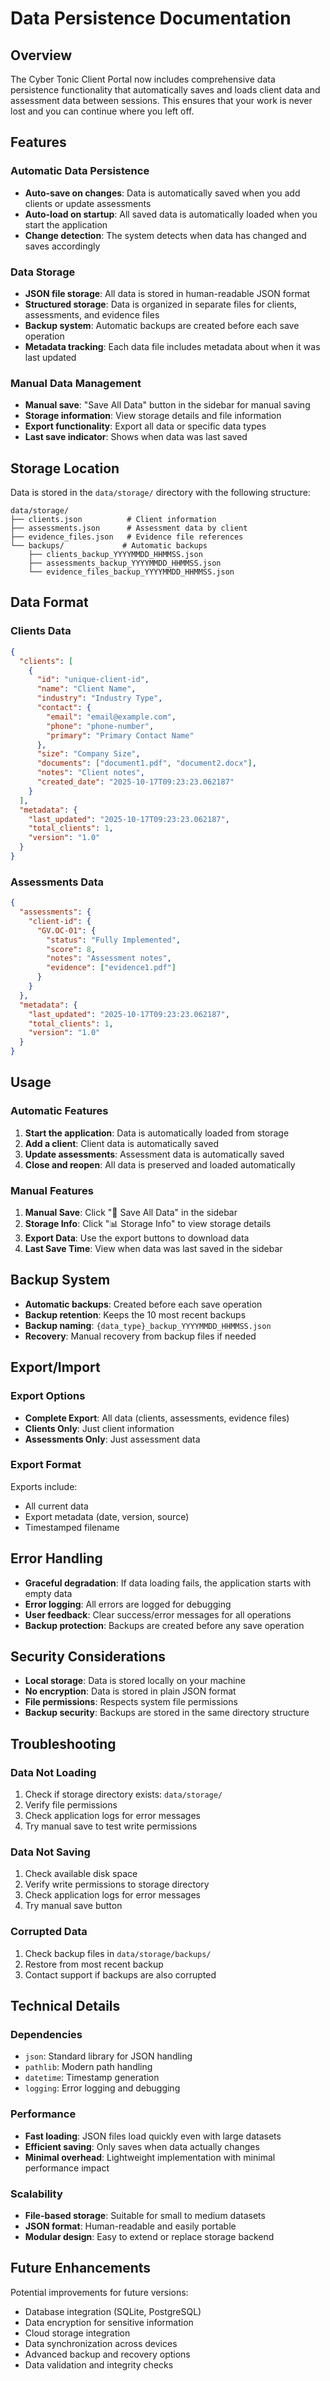 # Data Persistence Documentation

## Overview

The Cyber Tonic Client Portal now includes comprehensive data persistence functionality that automatically saves and loads client data and assessment data between sessions. This ensures that your work is never lost and you can continue where you left off.

## Features

### Automatic Data Persistence
- **Auto-save on changes**: Data is automatically saved when you add clients or update assessments
- **Auto-load on startup**: All saved data is automatically loaded when you start the application
- **Change detection**: The system detects when data has changed and saves accordingly

### Data Storage
- **JSON file storage**: All data is stored in human-readable JSON format
- **Structured storage**: Data is organized in separate files for clients, assessments, and evidence files
- **Backup system**: Automatic backups are created before each save operation
- **Metadata tracking**: Each data file includes metadata about when it was last updated

### Manual Data Management
- **Manual save**: "Save All Data" button in the sidebar for manual saving
- **Storage information**: View storage details and file information
- **Export functionality**: Export all data or specific data types
- **Last save indicator**: Shows when data was last saved

## Storage Location

Data is stored in the `data/storage/` directory with the following structure:

```
data/storage/
├── clients.json          # Client information
├── assessments.json      # Assessment data by client
├── evidence_files.json   # Evidence file references
└── backups/             # Automatic backups
    ├── clients_backup_YYYYMMDD_HHMMSS.json
    ├── assessments_backup_YYYYMMDD_HHMMSS.json
    └── evidence_files_backup_YYYYMMDD_HHMMSS.json
```

## Data Format

### Clients Data
```json
{
  "clients": [
    {
      "id": "unique-client-id",
      "name": "Client Name",
      "industry": "Industry Type",
      "contact": {
        "email": "email@example.com",
        "phone": "phone-number",
        "primary": "Primary Contact Name"
      },
      "size": "Company Size",
      "documents": ["document1.pdf", "document2.docx"],
      "notes": "Client notes",
      "created_date": "2025-10-17T09:23:23.062187"
    }
  ],
  "metadata": {
    "last_updated": "2025-10-17T09:23:23.062187",
    "total_clients": 1,
    "version": "1.0"
  }
}
```

### Assessments Data
```json
{
  "assessments": {
    "client-id": {
      "GV.OC-01": {
        "status": "Fully Implemented",
        "score": 8,
        "notes": "Assessment notes",
        "evidence": ["evidence1.pdf"]
      }
    }
  },
  "metadata": {
    "last_updated": "2025-10-17T09:23:23.062187",
    "total_clients": 1,
    "version": "1.0"
  }
}
```

## Usage

### Automatic Features
1. **Start the application**: Data is automatically loaded from storage
2. **Add a client**: Client data is automatically saved
3. **Update assessments**: Assessment data is automatically saved
4. **Close and reopen**: All data is preserved and loaded automatically

### Manual Features
1. **Manual Save**: Click "💾 Save All Data" in the sidebar
2. **Storage Info**: Click "📊 Storage Info" to view storage details
3. **Export Data**: Use the export buttons to download data
4. **Last Save Time**: View when data was last saved in the sidebar

## Backup System

- **Automatic backups**: Created before each save operation
- **Backup retention**: Keeps the 10 most recent backups
- **Backup naming**: `{data_type}_backup_YYYYMMDD_HHMMSS.json`
- **Recovery**: Manual recovery from backup files if needed

## Export/Import

### Export Options
- **Complete Export**: All data (clients, assessments, evidence files)
- **Clients Only**: Just client information
- **Assessments Only**: Just assessment data

### Export Format
Exports include:
- All current data
- Export metadata (date, version, source)
- Timestamped filename

## Error Handling

- **Graceful degradation**: If data loading fails, the application starts with empty data
- **Error logging**: All errors are logged for debugging
- **User feedback**: Clear success/error messages for all operations
- **Backup protection**: Backups are created before any save operation

## Security Considerations

- **Local storage**: Data is stored locally on your machine
- **No encryption**: Data is stored in plain JSON format
- **File permissions**: Respects system file permissions
- **Backup security**: Backups are stored in the same directory structure

## Troubleshooting

### Data Not Loading
1. Check if storage directory exists: `data/storage/`
2. Verify file permissions
3. Check application logs for error messages
4. Try manual save to test write permissions

### Data Not Saving
1. Check available disk space
2. Verify write permissions to storage directory
3. Check application logs for error messages
4. Try manual save button

### Corrupted Data
1. Check backup files in `data/storage/backups/`
2. Restore from most recent backup
3. Contact support if backups are also corrupted

## Technical Details

### Dependencies
- `json`: Standard library for JSON handling
- `pathlib`: Modern path handling
- `datetime`: Timestamp generation
- `logging`: Error logging and debugging

### Performance
- **Fast loading**: JSON files load quickly even with large datasets
- **Efficient saving**: Only saves when data actually changes
- **Minimal overhead**: Lightweight implementation with minimal performance impact

### Scalability
- **File-based storage**: Suitable for small to medium datasets
- **JSON format**: Human-readable and easily portable
- **Modular design**: Easy to extend or replace storage backend

## Future Enhancements

Potential improvements for future versions:
- Database integration (SQLite, PostgreSQL)
- Data encryption for sensitive information
- Cloud storage integration
- Data synchronization across devices
- Advanced backup and recovery options
- Data validation and integrity checks
